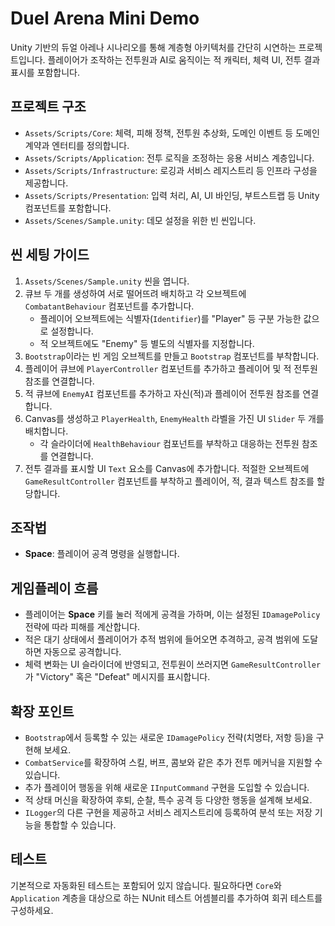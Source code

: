 # Duel Arena Mini Demo

Unity 기반의 듀얼 아레나 시나리오를 통해 계층형 아키텍처를 간단히 시연하는 프로젝트입니다. 플레이어가 조작하는 전투원과 AI로 움직이는 적 캐릭터, 체력 UI, 전투 결과 표시를 포함합니다.

## 프로젝트 구조

- `Assets/Scripts/Core`: 체력, 피해 정책, 전투원 추상화, 도메인 이벤트 등 도메인 계약과 엔터티를 정의합니다.
- `Assets/Scripts/Application`: 전투 로직을 조정하는 응용 서비스 계층입니다.
- `Assets/Scripts/Infrastructure`: 로깅과 서비스 레지스트리 등 인프라 구성을 제공합니다.
- `Assets/Scripts/Presentation`: 입력 처리, AI, UI 바인딩, 부트스트랩 등 Unity 컴포넌트를 포함합니다.
- `Assets/Scenes/Sample.unity`: 데모 설정을 위한 빈 씬입니다.

## 씬 세팅 가이드

1. `Assets/Scenes/Sample.unity` 씬을 엽니다.
2. 큐브 두 개를 생성하여 서로 떨어뜨려 배치하고 각 오브젝트에 `CombatantBehaviour` 컴포넌트를 추가합니다.
   - 플레이어 오브젝트에는 식별자(`Identifier`)를 "Player" 등 구분 가능한 값으로 설정합니다.
   - 적 오브젝트에도 "Enemy" 등 별도의 식별자를 지정합니다.
3. `Bootstrap`이라는 빈 게임 오브젝트를 만들고 `Bootstrap` 컴포넌트를 부착합니다.
4. 플레이어 큐브에 `PlayerController` 컴포넌트를 추가하고 플레이어 및 적 전투원 참조를 연결합니다.
5. 적 큐브에 `EnemyAI` 컴포넌트를 추가하고 자신(적)과 플레이어 전투원 참조를 연결합니다.
6. Canvas를 생성하고 `PlayerHealth`, `EnemyHealth` 라벨을 가진 UI `Slider` 두 개를 배치합니다.
   - 각 슬라이더에 `HealthBehaviour` 컴포넌트를 부착하고 대응하는 전투원 참조를 연결합니다.
7. 전투 결과를 표시할 UI `Text` 요소를 Canvas에 추가합니다. 적절한 오브젝트에 `GameResultController` 컴포넌트를 부착하고 플레이어, 적, 결과 텍스트 참조를 할당합니다.

## 조작법

- **Space**: 플레이어 공격 명령을 실행합니다.

## 게임플레이 흐름

- 플레이어는 **Space** 키를 눌러 적에게 공격을 가하며, 이는 설정된 `IDamagePolicy` 전략에 따라 피해를 계산합니다.
- 적은 대기 상태에서 플레이어가 추적 범위에 들어오면 추격하고, 공격 범위에 도달하면 자동으로 공격합니다.
- 체력 변화는 UI 슬라이더에 반영되고, 전투원이 쓰러지면 `GameResultController`가 "Victory" 혹은 "Defeat" 메시지를 표시합니다.

## 확장 포인트

- `Bootstrap`에서 등록할 수 있는 새로운 `IDamagePolicy` 전략(치명타, 저항 등)을 구현해 보세요.
- `CombatService`를 확장하여 스킬, 버프, 콤보와 같은 추가 전투 메커닉을 지원할 수 있습니다.
- 추가 플레이어 행동을 위해 새로운 `IInputCommand` 구현을 도입할 수 있습니다.
- 적 상태 머신을 확장하여 후퇴, 순찰, 특수 공격 등 다양한 행동을 설계해 보세요.
- `ILogger`의 다른 구현을 제공하고 서비스 레지스트리에 등록하여 분석 또는 저장 기능을 통합할 수 있습니다.

## 테스트

기본적으로 자동화된 테스트는 포함되어 있지 않습니다. 필요하다면 `Core`와 `Application` 계층을 대상으로 하는 NUnit 테스트 어셈블리를 추가하여 회귀 테스트를 구성하세요.
